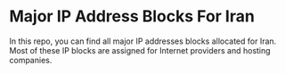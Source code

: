 # Major IP Address Blocks For Iran
In this repo, you can find all major IP addresses blocks allocated for Iran. 
Most of these IP blocks are assigned for Internet providers and hosting companies.
